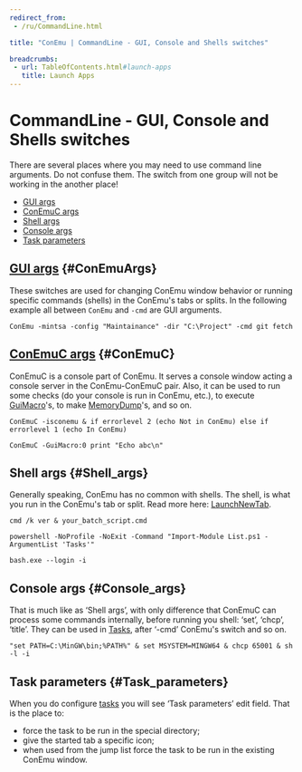 ```yaml
---
redirect_from:
 - /ru/CommandLine.html

title: "ConEmu | CommandLine - GUI, Console and Shells switches"

breadcrumbs:
 - url: TableOfContents.html#launch-apps
   title: Launch Apps
---
```


# CommandLine - GUI, Console and Shells switches

There are several places where you may need to use command line
arguments. Do not confuse them. The switch from one group will not
be working in the another place!

* [GUI args](#ConEmuArgs)
* [ConEmuC args](#ConEmuC)
* [Shell args](#Shell_args)
* [Console args](#Console_args)
* [Task parameters](#Task_parameters)



## [GUI args](ConEmuArgs.html)   {#ConEmuArgs}

These switches are used for changing ConEmu window behavior or
running specific commands (shells) in the ConEmu's tabs or splits.
In the following example all between `ConEmu` and `-cmd` are GUI
arguments.

~~~
ConEmu -mintsa -config "Maintainance" -dir "C:\Project" -cmd git fetch
~~~



## [ConEmuC args](ConEmuC.html#ConEmuC.exe_command_line_switches)   {#ConEmuC}

ConEmuC is a console part of ConEmu. It serves a console window
acting a console server in the ConEmu-ConEmuC pair. Also, it can be
used to run some checks (do your console is run in ConEmu, etc.), to
execute [GuiMacro](GuiMacro.html)'s, to make
[MemoryDump](MemoryDump.html)'s, and so on.

~~~
ConEmuC -isconemu & if errorlevel 2 (echo Not in ConEmu) else if errorlevel 1 (echo In ConEmu)
~~~

~~~
ConEmuC -GuiMacro:0 print "Echo abc\n"
~~~



## Shell args   {#Shell_args}

Generally speaking, ConEmu has no common with shells. The shell, is
what you run in the ConEmu's tab or split. Read more here:
[LaunchNewTab](LaunchNewTab.html).

~~~
cmd /k ver & your_batch_script.cmd
~~~

~~~
powershell -NoProfile -NoExit -Command "Import-Module List.ps1 -ArgumentList 'Tasks'"
~~~

~~~
bash.exe --login -i
~~~



## Console args   {#Console_args}

That is much like as ‘Shell args’, with only difference that ConEmuC can process some commands internally, before running you shell: ‘set’, ‘chcp’, ‘title’. They can be used in [Tasks](SettingsTasks.html), after ‘-cmd’ ConEmu's switch and so on.

~~~
"set PATH=C:\MinGW\bin;%PATH%" & set MSYSTEM=MINGW64 & chcp 65001 & sh -l -i
~~~


## Task parameters   {#Task_parameters}

When you do configure [tasks](SettingsTasks.html)
you will see ‘Task parameters’ edit field.
That is the place to:

* force the task to be run in the special directory;
* give the started tab a specific icon;
* when used from the jump list force the task to be run in the existing ConEmu window.
